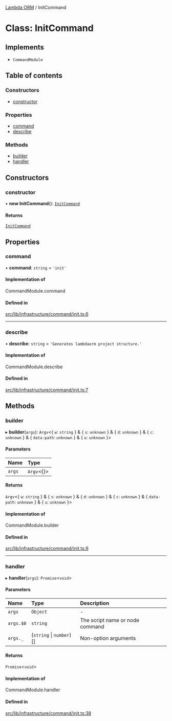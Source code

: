 [Lambda ORM](../README.md) / InitCommand

# Class: InitCommand

## Implements

- `CommandModule`

## Table of contents

### Constructors

- [constructor](InitCommand.md#constructor)

### Properties

- [command](InitCommand.md#command)
- [describe](InitCommand.md#describe)

### Methods

- [builder](InitCommand.md#builder)
- [handler](InitCommand.md#handler)

## Constructors

### constructor

• **new InitCommand**(): [`InitCommand`](InitCommand.md)

#### Returns

[`InitCommand`](InitCommand.md)

## Properties

### command

• **command**: `string` = `'init'`

#### Implementation of

CommandModule.command

#### Defined in

[src/lib/infrastructure/command/init.ts:6](https://github.com/FlavioLionelRita/lambdaorm-cli/blob/10110f1/src/lib/infrastructure/command/init.ts#L6)

___

### describe

• **describe**: `string` = `'Generates lambdaorm project structure.'`

#### Implementation of

CommandModule.describe

#### Defined in

[src/lib/infrastructure/command/init.ts:7](https://github.com/FlavioLionelRita/lambdaorm-cli/blob/10110f1/src/lib/infrastructure/command/init.ts#L7)

## Methods

### builder

▸ **builder**(`args`): `Argv`\<\{ `w`: `string`  } & \{ `s`: `unknown`  } & \{ `d`: `unknown`  } & \{ `c`: `unknown`  } & \{ `data-path`: `unknown`  } & \{ `u`: `unknown`  }\>

#### Parameters

| Name | Type |
| :------ | :------ |
| `args` | `Argv`\<{}\> |

#### Returns

`Argv`\<\{ `w`: `string`  } & \{ `s`: `unknown`  } & \{ `d`: `unknown`  } & \{ `c`: `unknown`  } & \{ `data-path`: `unknown`  } & \{ `u`: `unknown`  }\>

#### Implementation of

CommandModule.builder

#### Defined in

[src/lib/infrastructure/command/init.ts:9](https://github.com/FlavioLionelRita/lambdaorm-cli/blob/10110f1/src/lib/infrastructure/command/init.ts#L9)

___

### handler

▸ **handler**(`args`): `Promise`\<`void`\>

#### Parameters

| Name | Type | Description |
| :------ | :------ | :------ |
| `args` | `Object` | - |
| `args.$0` | `string` | The script name or node command |
| `args._` | (`string` \| `number`)[] | Non-option arguments |

#### Returns

`Promise`\<`void`\>

#### Implementation of

CommandModule.handler

#### Defined in

[src/lib/infrastructure/command/init.ts:38](https://github.com/FlavioLionelRita/lambdaorm-cli/blob/10110f1/src/lib/infrastructure/command/init.ts#L38)
